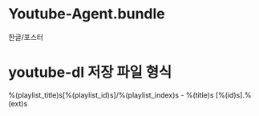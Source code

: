 # Youtube-Agent.bundle
  한글/포스터 

# youtube-dl 저장 파일 형식
  %(playlist_title)s[%(playlist_id)s]/%(playlist_index)s - %(title)s [%(id)s].%(ext)s
